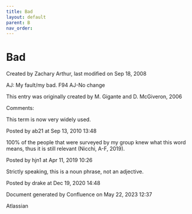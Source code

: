 ```yaml
---
title: Bad
layout: default
parent: B
nav_order:
---
```


# Bad

Created by  Zachary Arthur, last modified on Sep 18, 2008

AJ: My fault/my bad. F94 AJ-No change 

This entry was originally created by M. Gigante and D. McGiveron, 2006

Comments:

This term is now very widely used.

Posted by ab21 at Sep 13, 2010 13:48

100% of the people that were surveyed by my group knew what this word means, thus it is still relevant (Nicchi, A-F, 2019). 

Posted by hjn1 at Apr 11, 2019 10:26

Strictly speaking, this is a noun phrase, not an adjective. 

Posted by drake at Dec 19, 2020 14:48

Document generated by Confluence on May 22, 2023 12:37

Atlassian
